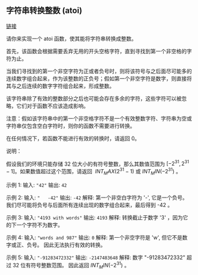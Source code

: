 
## 字符串转换整数 (atoi)

[链接](https://leetcode-cn.com/problems/string-to-integer-atoi)

请你来实现一个 atoi 函数，使其能将字符串转换成整数。

首先，该函数会根据需要丢弃无用的开头空格字符，直到寻找到第一个非空格的字符为止。

当我们寻找到的第一个非空字符为正或者负号时，则将该符号与之后面尽可能多的连续数字组合起来，作为该整数的正负号；假如第一个非空字符是数字，则直接将其与之后连续的数字字符组合起来，形成整数。

该字符串除了有效的整数部分之后也可能会存在多余的字符，这些字符可以被忽略，它们对于函数不应该造成影响。

注意：假如该字符串中的第一个非空格字符不是一个有效整数字符、字符串为空或字符串仅包含空白字符时，则你的函数不需要进行转换。

在任何情况下，若函数不能进行有效的转换时，请返回 0。

说明：

假设我们的环境只能存储 32 位大小的有符号整数，那么其数值范围为 $[−2^{31},  2^{31} − 1]$。如果数值超过这个范围，请返回  $INT_MAX (2^{31} − 1)$ 或 $INT_MIN (−2^{31})$ 。

示例 1: 输入: `"42"` 输出: `42`

示例 2: 输入: `"   -42"` 输出: `-42` 解释: 第一个非空白字符为 '-', 它是一个负号。我们尽可能将负号与后面所有连续出现的数字组合起来，最后得到 -42 。

示例 3: 输入: `"4193 with words"` 输出: `4193` 解释: 转换截止于数字 '3' ，因为它的下一个字符不为数字。

示例 4: 输入: `"words and 987"` 输出: `0` 解释: 第一个非空字符是 'w', 但它不是数字或正、负号。 因此无法执行有效的转换。

示例 5: 输入: `"-91283472332"` 输出: `-2147483648` 解释: 数字 "-91283472332" 超过 32 位有符号整数范围。 因此返回 $INT_MIN (−2^{31})$ 。